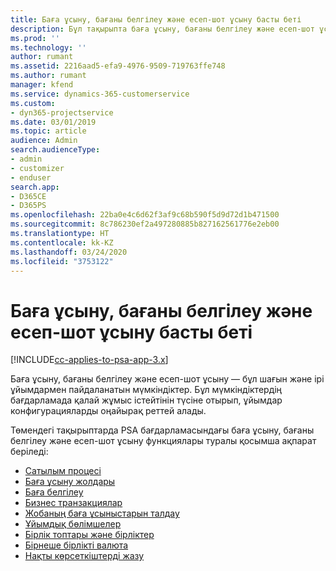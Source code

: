 ```yaml
---
title: Баға ұсыну, бағаны белгілеу және есеп-шот ұсыну басты беті
description: Бұл тақырыпта баға ұсыну, бағаны белгілеу және есеп-шот ұсыну туралы ақпарат беріледі.
ms.prod: ''
ms.technology: ''
author: rumant
ms.assetid: 2216aad5-efa9-4976-9509-719763ffe748
ms.author: rumant
manager: kfend
ms.service: dynamics-365-customerservice
ms.custom:
- dyn365-projectservice
ms.date: 03/01/2019
ms.topic: article
audience: Admin
search.audienceType:
- admin
- customizer
- enduser
search.app:
- D365CE
- D365PS
ms.openlocfilehash: 22ba0e4c6d62f3af9c68b590f5d9d72d1b471500
ms.sourcegitcommit: 8c786230ef2a497280885b827162561776e2eb00
ms.translationtype: HT
ms.contentlocale: kk-KZ
ms.lasthandoff: 03/24/2020
ms.locfileid: "3753122"
---
```

# <a name="quoting-pricing-and-billing-home-page"></a>Баға ұсыну, бағаны белгілеу және есеп-шот ұсыну басты беті

[!INCLUDE[cc-applies-to-psa-app-3.x](../includes/cc-applies-to-psa-app-3x.md)]

Баға ұсыну, бағаны белгілеу және есеп-шот ұсыну — бұл шағын және ірі ұйымдармен пайдаланатын мүмкіндіктер. Бұл мүмкіндіктердің бағдарламада қалай жұмыс істейтінін түсіне отырып, ұйымдар конфигурацияларды оңайырақ реттей алады.

Төмендегі тақырыптарда PSA бағдарламасындағы баға ұсыну, бағаны белгілеу және есеп-шот ұсыну функциялары туралы қосымша ақпарат беріледі:

- [Сатылым процесі](basic-sales-process.md)
- [Баға ұсыну жолдары](basic-quote-lines.md)
- [Баға белгілеу](basic-pricing.md)
- [Бизнес транзакциялар](basic-business-transactions.md)
- [Жобаның баға ұсыныстарын талдау](basic-analyzing-quotes.md)
- [Ұйымдық бөлімшелер](advanced-organizational.md)
- [Бірлік топтары және бірліктер](advanced-units.md)
- [Бірнеше бірлікті валюта](advanced-currency.md)
- [Нақты көрсеткіштерді жазу](advanced-actuals.md)
